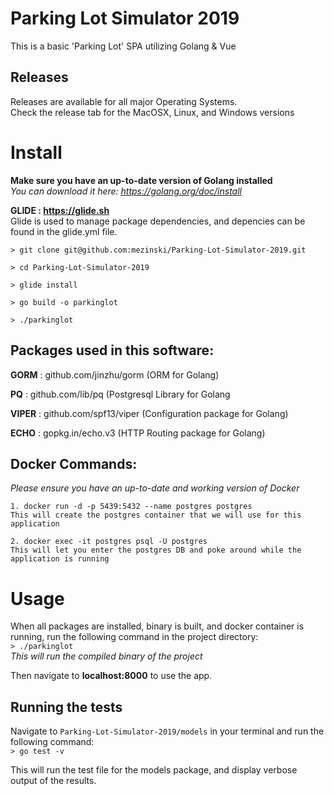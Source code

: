# Parking Lot Simulator 2019

This is a basic 'Parking Lot' SPA utilizing Golang &amp; Vue

## Releases
Releases are available for all major Operating Systems.<br>
Check the release tab for the MacOSX, Linux, and Windows versions

# Install

<strong>Make sure you have an up-to-date version of Golang installed</strong><br>
<em>You can download it here: https://golang.org/doc/install</em>

<strong>GLIDE : https://glide.sh </strong></br>
Glide is used to manage package dependencies, and depencies can be found in the glide.yml file.

`> git clone git@github.com:mezinski/Parking-Lot-Simulator-2019.git`

`> cd Parking-Lot-Simulator-2019`

`> glide install`

`> go build -o parkinglot`

`> ./parkinglot`

## Packages used in this software:
<strong>GORM</strong>  : github.com/jinzhu/gorm (ORM for Golang)

<strong>PQ</strong>    : github.com/lib/pq (Postgresql Library for Golang

<strong>VIPER</strong> : github.com/spf13/viper (Configuration package for Golang)

<strong>ECHO</strong>  : gopkg.in/echo.v3 (HTTP Routing package for Golang)

## Docker Commands:

<em>Please ensure you have an up-to-date and working version of Docker</em>
```
1. docker run -d -p 5439:5432 --name postgres postgres
This will create the postgres container that we will use for this application

2. docker exec -it postgres psql -U postgres
This will let you enter the postgres DB and poke around while the application is running
```

# Usage

When all packages are installed, binary is built, and docker container is running, run the following command in the project directory:<br>
`> ./parkinglot`<br>
<i>This will run the compiled binary of the project</i>

Then navigate to <strong>localhost:8000</strong> to use the app.

## Running the tests

Navigate to `Parking-Lot-Simulator-2019/models` in your terminal and run the following command:<br>
`> go test -v`

This will run the test file for the models package, and display verbose output of the results.
